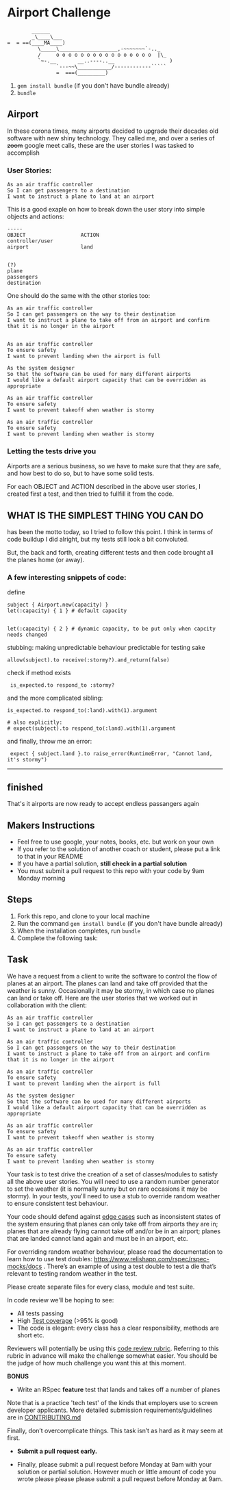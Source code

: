 Airport Challenge
=================

```
        ______
        _\____\___
=  = ==(____MA____)
          \_____\___________________,-~~~~~~~`-.._
          /     o o o o o o o o o o o o o o o o  |\_
          `~-.__       __..----..__                  )
                `---~~\___________/------------`````
                =  ===(_________)

```

1. `gem install bundle` (if you don't have bundle already)
2. `bundle`



## Airport

In these corona times, many airports decided to upgrade their decades old software with new shiny technology.
They called me, and over a series of ~~zoom~~ google meet calls, these are the user stories I was tasked to accomplish



### User Stories:

```
As an air traffic controller
So I can get passengers to a destination
I want to instruct a plane to land at an airport
```

This is a good exaple on how to break down the user story into simple objects and actions:
```
-----
OBJECT                  ACTION
controller/user
airport                 land


(?)
plane
passengers
destination

```


One should do the same with the other stories too:

```
As an air traffic controller
So I can get passengers on the way to their destination
I want to instruct a plane to take off from an airport and confirm that it is no longer in the airport


As an air traffic controller
To ensure safety
I want to prevent landing when the airport is full

As the system designer
So that the software can be used for many different airports
I would like a default airport capacity that can be overridden as appropriate

As an air traffic controller
To ensure safety
I want to prevent takeoff when weather is stormy

As an air traffic controller
To ensure safety
I want to prevent landing when weather is stormy
```

### Letting the tests drive you
Airports are a serious business, so we have to make sure that they are safe, and how best to do so, but to have some solid tests.

For each OBJECT and ACTION described in the above user stories, I created first a test, and then tried to fullfill it from the code.


## WHAT IS THE SIMPLEST THING YOU CAN DO

has been the motto today, so I tried to follow this point.
I think in terms of code buildup I did alright, but my tests still look a bit convoluted.

But, the back and forth, creating different tests and then code brought all the planes home (or away).


### A few interesting snippets of code:

define
```
subject { Airport.new(capacity) }
let(:capacity) { 1 } # default capacity
```
```

let(:capacity) { 2 } # dynamic capacity, to be put only when capcity needs changed
```

stubbing: making unpredictable behaviour predictable for testing sake
```
allow(subject).to receive(:stormy?).and_return(false)
```

check if method exists
```
 is_expected.to respond_to :stormy?
 ```
 and the more complicated sibling:
 ```
 is_expected.to respond_to(:land).with(1).argument

 # also explicitly:
 # expect(subject).to respond_to(:land).with(1).argument
 ```

 and finally, throw me an error:

```
 expect { subject.land }.to raise_error(RuntimeError, "Cannot land, it's stormy")
```


______________


## finished

That's it airports are now ready to accept endless passangers again


























Makers Instructions
---------

* Feel free to use google, your notes, books, etc. but work on your own
* If you refer to the solution of another coach or student, please put a link to that in your README
* If you have a partial solution, **still check in a partial solution**
* You must submit a pull request to this repo with your code by 9am Monday morning

Steps
-------

1. Fork this repo, and clone to your local machine
2. Run the command `gem install bundle` (if you don't have bundle already)
3. When the installation completes, run `bundle`
4. Complete the following task:

Task
-----

We have a request from a client to write the software to control the flow of planes at an airport. The planes can land and take off provided that the weather is sunny. Occasionally it may be stormy, in which case no planes can land or take off.  Here are the user stories that we worked out in collaboration with the client:

```
As an air traffic controller
So I can get passengers to a destination
I want to instruct a plane to land at an airport

As an air traffic controller
So I can get passengers on the way to their destination
I want to instruct a plane to take off from an airport and confirm that it is no longer in the airport

As an air traffic controller
To ensure safety
I want to prevent landing when the airport is full

As the system designer
So that the software can be used for many different airports
I would like a default airport capacity that can be overridden as appropriate

As an air traffic controller
To ensure safety
I want to prevent takeoff when weather is stormy

As an air traffic controller
To ensure safety
I want to prevent landing when weather is stormy
```

Your task is to test drive the creation of a set of classes/modules to satisfy all the above user stories. You will need to use a random number generator to set the weather (it is normally sunny but on rare occasions it may be stormy). In your tests, you'll need to use a stub to override random weather to ensure consistent test behaviour.

Your code should defend against [edge cases](http://programmers.stackexchange.com/questions/125587/what-are-the-difference-between-an-edge-case-a-corner-case-a-base-case-and-a-b) such as inconsistent states of the system ensuring that planes can only take off from airports they are in; planes that are already flying cannot take off and/or be in an airport; planes that are landed cannot land again and must be in an airport, etc.

For overriding random weather behaviour, please read the documentation to learn how to use test doubles: https://www.relishapp.com/rspec/rspec-mocks/docs . There’s an example of using a test double to test a die that’s relevant to testing random weather in the test.

Please create separate files for every class, module and test suite.

In code review we'll be hoping to see:

* All tests passing
* High [Test coverage](https://github.com/makersacademy/course/blob/master/pills/test_coverage.md) (>95% is good)
* The code is elegant: every class has a clear responsibility, methods are short etc.

Reviewers will potentially be using this [code review rubric](docs/review.md).  Referring to this rubric in advance will make the challenge somewhat easier.  You should be the judge of how much challenge you want this at this moment.

**BONUS**

* Write an RSpec **feature** test that lands and takes off a number of planes

Note that is a practice 'tech test' of the kinds that employers use to screen developer applicants.  More detailed submission requirements/guidelines are in [CONTRIBUTING.md](CONTRIBUTING.md)

Finally, don’t overcomplicate things. This task isn’t as hard as it may seem at first.

* **Submit a pull request early.**

* Finally, please submit a pull request before Monday at 9am with your solution or partial solution.  However much or little amount of code you wrote please please please submit a pull request before Monday at 9am.
